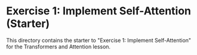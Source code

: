 # Exercise 1: Implement Self-Attention (Starter)

This directory contains the starter to "Exercise 1: Implement Self-Attention" for the Transformers and Attention lesson.